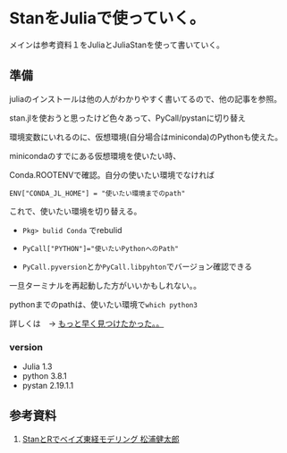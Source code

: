 # StanをJuliaで使っていく。

メインは参考資料１をJuliaとJuliaStanを使って書いていく。

## 準備

juliaのインストールは他の人がわかりやすく書いてるので、他の記事を参照。

stan.jlを使おうと思ったけど色々あって、PyCall/pystanに切り替え

環境変数にいれるのに、仮想環境(自分場合はminiconda)のPythonも使えた。

minicondaのすでにある仮想環境を使いたい時、

Conda.ROOTENVで確認。自分の使いたい環境でなければ

`ENV["CONDA_JL_HOME"] = "使いたい環境までのpath" `

これで、使いたい環境を切り替える。

- `Pkg> bulid Conda` でrebulid

- `PyCall["PYTHON"]="使いたいPythonへのPath"`

- `PyCall.pyversion`とか`PyCall.libpyhton`でバージョン確認できる

一旦ターミナルを再起動した方がいいかもしれない。。

pythonまでのpathは、使いたい環境で`which python3`

詳しくは　-> [もっと早く見つけたかった。。](https://qiita.com/ysaito8015@github/items/bee0846c227b10f3f369)
### version 

- Julia 1.3
- python 3.8.1
- pystan  2.19.1.1 

## 参考資料

1. [StanとRでベイズ東経モデリング  松浦健太郎]()
